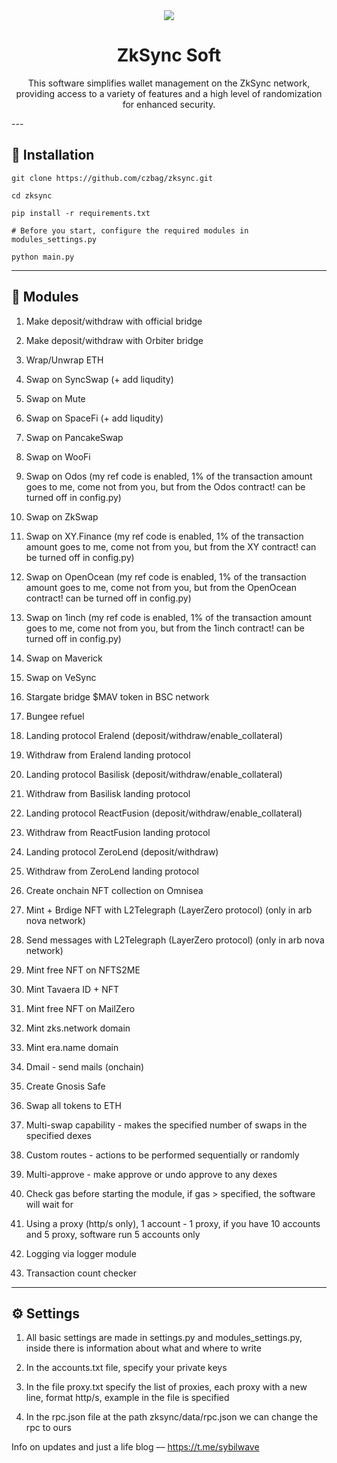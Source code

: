 <div align="center">
  <img src="https://i.imgur.com/tqA3f3O.png"  />
  <h1>ZkSync Soft</h1>
  <p>This software simplifies wallet management on the ZkSync network, providing access to a variety of features and a high level of randomization for enhanced security.</p>
</div>
---
<h2>🚀 Installation</h2>

```
git clone https://github.com/czbag/zksync.git

cd zksync

pip install -r requirements.txt

# Before you start, configure the required modules in modules_settings.py

python main.py
```
---
<h2>🚨 Modules</h2>

1) Make deposit/withdraw with official bridge

2) Make deposit/withdraw with Orbiter bridge

3) Wrap/Unwrap ETH

4) Swap on SyncSwap (+ add liqudity)

5) Swap on Mute

6) Swap on SpaceFi (+ add liqudity)

7) Swap on PancakeSwap

8) Swap on WooFi

9) Swap on Odos (my ref code is enabled, 1% of the transaction amount goes to me, come not from you, but from the Odos contract! can be turned off in config.py)

10) Swap on ZkSwap

11) Swap on XY.Finance (my ref code is enabled, 1% of the transaction amount goes to me, come not from you, but from the XY contract! can be turned off in config.py)

12) Swap on OpenOcean (my ref code is enabled, 1% of the transaction amount goes to me, come not from you, but from the OpenOcean contract! can be turned off in config.py)

13) Swap on 1inch (my ref code is enabled, 1% of the transaction amount goes to me, come not from you, but from the 1inch contract! can be turned off in config.py)

14) Swap on Maverick

15) Swap on VeSync

16) Stargate bridge $MAV token in BSC network

17) Bungee refuel

18) Landing protocol Eralend (deposit/withdraw/enable_collateral)

19) Withdraw from Eralend landing protocol

20) Landing protocol Basilisk (deposit/withdraw/enable_collateral)

21) Withdraw from Basilisk landing protocol

22) Landing protocol ReactFusion (deposit/withdraw/enable_collateral)

23) Withdraw from ReactFusion landing protocol

24) Landing protocol ZeroLend (deposit/withdraw)

25) Withdraw from ZeroLend landing protocol

26) Create onchain NFT collection on Omnisea

27) Mint + Brdige NFT with L2Telegraph (LayerZero protocol) (only in arb nova network)

28) Send messages with L2Telegraph (LayerZero protocol) (only in arb nova network)

29) Mint free NFT on NFTS2ME

30) Mint Tavaera ID + NFT

31) Mint free NFT on MailZero

32) Mint zks.network domain

33) Mint era.name domain

34) Dmail - send mails (onchain)

35) Create Gnosis Safe

36) Swap all tokens to ETH

37) Multi-swap capability - makes the specified number of swaps in the specified dexes

38) Custom routes - actions to be performed sequentially or randomly

39) Multi-approve - make approve or undo approve to any dexes

40) Check gas before starting the module, if gas > specified, the software will wait for

41) Using a proxy (http/s only), 1 account - 1 proxy, if you have 10 accounts and 5 proxy, software run 5 accounts only

42) Logging via logger module

43) Transaction count checker

---
<h2>⚙️ Settings</h2>

1) All basic settings are made in settings.py and modules_settings.py, inside there is information about what and where to write

2) In the accounts.txt file, specify your private keys

3) In the file proxy.txt specify the list of proxies, each proxy with a new line, format http/s, example in the file is specified

4) In the rpc.json file at the path zksync/data/rpc.json we can change the rpc to ours

Info on updates and just a life blog –– https://t.me/sybilwave
